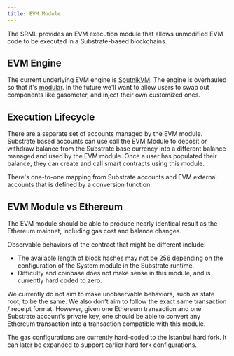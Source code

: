 ```yaml
---
title: EVM Module
---
```


The SRML provides an EVM execution module that allows unmodified EVM code to be executed in a
Substrate-based blockchains.

## EVM Engine

The current underlying EVM engine is [SputnikVM](https://github.com/sorpaas/rust-evm). The engine is
overhauled so that it's [modular](https://github.com/corepaper/evm). In the future we'll want to
allow users to swap out components like gasometer, and inject their own customized ones.

## Execution Lifecycle

There are a separate set of accounts managed by the EVM module. Substrate based accounts can use
call the EVM Module to deposit or withdraw balance from the Substrate base currency into a different
balance managed and used by the EVM module. Once a user has populated their balance, they can create
and call smart contracts using this module.

There's one-to-one mapping from Substrate accounts and EVM external accounts that is defined by a
conversion function.

## EVM Module vs Ethereum

The EVM module should be able to produce nearly identical result as the Ethereum mainnet, including
gas cost and balance changes.

Observable behaviors of the contract that might be different include:

* The available length of block hashes may not be 256 depending on the configuration of the System
  module in the Substrate runtime.
* Difficulty and coinbase does not make sense in this module, and is currently hard coded to zero.

We currently do not aim to make unobservable behaviors, such as state root, to be the same. We also
don't aim to follow the exact same transaction / receipt format. However, given one Ethereum
transaction and one Substrate account's private key, one should be able to convert any Ethereum
transaction into a transaction compatible with this module.

The gas configurations are currently hard-coded to the Istanbul hard fork. It can later be expanded
to support earlier hard fork configurations.
